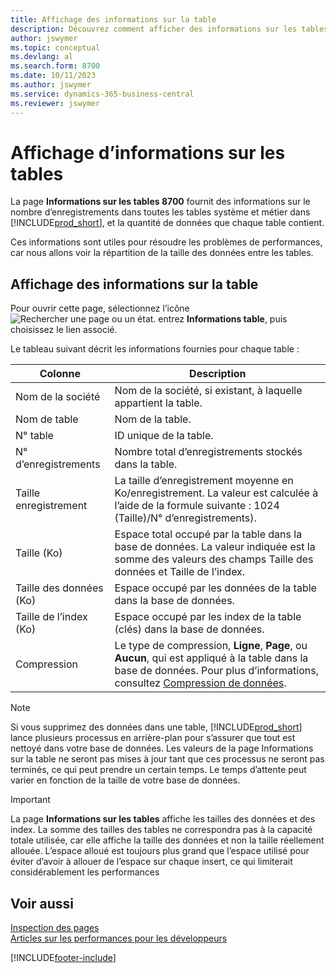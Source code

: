 ```yaml
---
title: Affichage des informations sur la table
description: Découvrez comment afficher des informations sur les tables de base de données dans Business Central.
author: jswymer
ms.topic: conceptual
ms.devlang: al
ms.search.form: 8700
ms.date: 10/11/2023
ms.author: jswymer
ms.service: dynamics-365-business-central
ms.reviewer: jswymer
---
```


# Affichage d’informations sur les tables

La page **Informations sur les tables 8700** fournit des informations sur le nombre d’enregistrements dans toutes les tables système et métier dans [!INCLUDE[prod_short](includes/prod_short.md)], et la quantité de données que chaque table contient.

Ces informations sont utiles pour résoudre les problèmes de performances, car nous allons voir la répartition de la taille des données entre les tables.

## Affichage des informations sur la table

Pour ouvrir cette page, sélectionnez l’icône ![Rechercher une page ou un état.](media/ui-search/search_small.png "Icône Page ou état pour la recherche") entrez **Informations table**, puis choisissez le lien associé.

Le tableau suivant décrit les informations fournies pour chaque table :

|Colonne|Description|
|------|-----------|
|Nom de la société|Nom de la société, si existant, à laquelle appartient la table.|
|Nom de table|Nom de la table.|
|N° table|ID unique de la table.|
|N° d’enregistrements|Nombre total d’enregistrements stockés dans la table.|
|Taille enregistrement|La taille d’enregistrement moyenne en Ko/enregistrement. La valeur est calculée à l’aide de la formule suivante : 1024 (Taille)/N° d’enregistrements). |
|Taille (Ko)|Espace total occupé par la table dans la base de données. La valeur indiquée est la somme des valeurs des champs Taille des données et Taille de l’index.|
|Taille des données (Ko)|Espace occupé par les données de la table dans la base de données.|
|Taille de l’index (Ko)|Espace occupé par les index de la table (clés) dans la base de données.|
|Compression|Le type de compression, **Ligne**, **Page**, ou **Aucun**, qui est appliqué à la table dans la base de données. Pour plus d’informations, consultez [Compression de données](/sql/relational-databases/data-compression/data-compression?).|

> [!NOTE]
> Si vous supprimez des données dans une table, [!INCLUDE[prod_short](includes/prod_short.md)] lance plusieurs processus en arrière-plan pour s’assurer que tout est nettoyé dans votre base de données. Les valeurs de la page Informations sur la table ne seront pas mises à jour tant que ces processus ne seront pas terminés, ce qui peut prendre un certain temps. Le temps d’attente peut varier en fonction de la taille de votre base de données.

> [!IMPORTANT]  
> La page **Informations sur les tables** affiche les tailles des données et des index. La somme des tailles des tables ne correspondra pas à la capacité totale utilisée, car elle affiche la taille des données et non la taille réellement allouée. L’espace alloué est toujours plus grand que l’espace utilisé pour éviter d’avoir à allouer de l’espace sur chaque insert, ce qui limiterait considérablement les performances


## Voir aussi

[Inspection des pages](across-inspect-page.md)  
[Articles sur les performances pour les développeurs](/dynamics365/business-central/dev-itpro/performance/performance-developer)  


[!INCLUDE[footer-include](includes/footer-banner.md)]